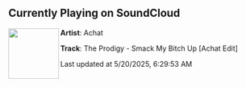 ## Currently Playing on SoundCloud

[<img align="left" width="100" src="https://i1.sndcdn.com/artworks-BomaDyoZSBcmSA0L-sE4AMg-t500x500.jpg">](https://soundcloud.com/achat01/smack-my-bitch-up-achat-edit)

**Artist**: Achat 

**Track**: The Prodigy - Smack My Bitch Up [Achat Edit]

Last updated at 5/20/2025, 6:29:53 AM

